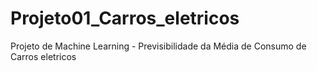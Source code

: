 # Projeto01_Carros_eletricos
Projeto de Machine Learning - Previsibilidade da Média de Consumo de Carros eletricos

